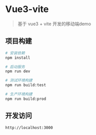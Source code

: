 # Vue3-vite

> 基于 vue3 + vite 开发的移动端demo

## 项目构建

```bash
# 安装依赖
npm install

# 启动服务
npm run dev

# 测试环境构建
npm run build:test

# 生产环境构建
npm run build:prod

```

## 开发访问

```bash
http://localhost:3000

```
